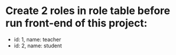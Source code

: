 ﻿# Create 2 roles in role table before run front-end of this project: 
- id: 1, name: teacher
- id: 2, name: student
